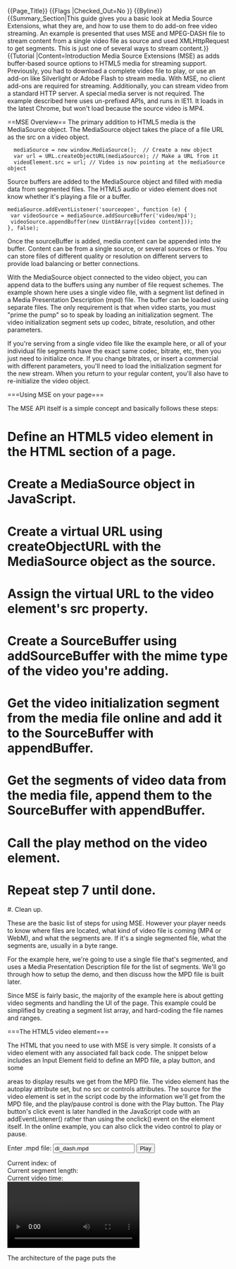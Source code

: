 {{Page_Title}}
{{Flags
|Checked_Out=No
}}
{{Byline}}
{{Summary_Section|This guide gives you a basic look at Media Source Extensions, what they are, and how to use them to do add-on free video streaming. An example is presented that uses MSE and MPEG-DASH file to stream content from a single video file as source and used XMLHttpRequest to get segments. This is just one of several ways to stream content.}}
{{Tutorial
|Content=Introduction
Media Source Extensions (MSE) as adds buffer-based source options to HTML5 media for streaming support. Previously, you had to download a complete video file to play, or use an add-on like Silverlight or Adobe Flash to stream media. With MSE, no client add-ons are required for streaming. Additionally, you can stream video from a standard HTTP server. A special media server is not required. 
The example described here uses un-prefixed APIs, and runs in IE11. It loads in the latest Chrome, but won't load because the source video is MP4. 

==MSE Overview==
The primary addition to HTML5 media is the MediaSource object. The MediaSource object takes the place of a file URL as the src on a video object. 
      
      mediaSource = new window.MediaSource();  // Create a new object
      var url = URL.createObjectURL(mediaSource); // Make a URL from it
      videoElement.src = url; // Video is now pointing at the mediaSource object

Source buffers are added to the MediaSource object and filled with media data from segmented files. The HTML5 audio or video element does not know whether it's playing a file or a buffer.
 
    mediaSource.addEventListener('sourceopen', function (e) {
     var videoSource = mediaSource.addSourceBuffer('video/mp4');
     videoSource.appendBuffer(new Uint8Array([video content]));
    }, false);

Once the sourceBuffer is added, media content can be appended into the buffer. Content can be from a single source, or several sources or files. You can store files of different quality or resolution on different servers to provide load balancing or better connections. 

With the MediaSource object connected to the video object, you can append data to the buffers using any number of file request schemes. The example shown here uses a single video file, with a segment list defined in a Media Presentation Description (mpd) file. The buffer can be loaded using separate files. The only requirement is that when video starts, you must "prime the pump" so to speak by loading an initialization segment. The video initialization segment sets up codec, bitrate, resolution, and other parameters. 

If you're serving from a single video file like the example here, or all of your individual file segments have the exact same codec, bitrate, etc, then you just need to initialize once. If you change bitrates, or insert a commercial with different parameters, you'll need to load the initialization segment for the new stream. When you return to your regular content, you'll also have to re-initialize the video object. 

===Using MSE on your page===

The MSE API itself is a simple concept and basically follows these steps:
#     Define an HTML5 video element in the HTML section of a page. 
#	Create a MediaSource object in JavaScript. 
#	Create a virtual URL using createObjectURL with the MediaSource object as the source. 
#	Assign the virtual URL to the video element's src property. 
#	Create a SourceBuffer using addSourceBuffer with the mime type of the video you're adding. 
#	Get the video initialization segment from the media file online and add it to the SourceBuffer with appendBuffer.
#	Get the segments of video data from the media file, append them to the SourceBuffer with appendBuffer.
#	Call the play method on the video element. 
#	Repeat step 7 until done. 
#.	Clean up.

These are the basic list of steps for using MSE. However your player needs to know where files are located, what kind of video file is coming (MP4 or 
WebM), and what the segments are. If it's a single segmented file, what the segments are, usually in a byte range.

For the example here, we're going to use a single file that's segmented, and uses a Media Presentation Description file for the list of segments. We'll go through how to setup the demo, and then discuss how the MPD file is built later. 

Since MSE is fairly basic, the majority of the example here is about getting video segments and handling the UI of the page. This example could be simplified by creating a segment list array, and hard-coding the file names and ranges. 

===The HTML5 video element===

The HTML that you need to use with MSE is very simple. It consists of a video element with any associated fall back code. The snippet below includes an Input Element field to define an MPD file, a play button, and some <div> areas to display results we get from the MPD file. The video element has the autoplay attribute set, but no src or controls attributes. The source for the video element is set in the script code by the information we'll get from the MPD file, and the play/pause control is done with the Play button. The Play button's click event is later handled in the JavaScript code with an addEventListener() rather than using the onclick() event on the element itself. In the online example, you can also click the video control to play or pause.

   <label>Enter .mpd file: 
      <input type="text" id="filename" value="di_dash.mpd" />
    </label>
    <button id="load">Play</button>
    <!-- some areas to display info and content -->
    <div id="mydiv"></div>
    <div id="videoInfo"></div>
    <div id="dispIndexes" >Current index: <span id="curIndex"></span> of <span id="numIndexes"></span> </div> 
    <div id="DispSegs" >Current segment length: <span id="segLength"></span> </div> 
      <div id="curVidTime" >Current video time: <span id="curTime"></span></div>
    <video id="myVideo" autoplay="autoplay" >No video available</video>

The architecture of the page puts the <script> tags below the HTML code in the <body> of the page. This adds efficiency by ensuring that the HTML elements have finished loading before the script starts. 

===Handling play and pause===

In the example, to play a DASH file click the Play button. Because the intrinsic controls are turned off on the video element, the play button code event handler plays or pauses the current video. The play button's behavior is conditional: 

*	If the video element is paused (its initial state), and the MPD file hasn't been loaded before, the getData() function is called to load and parse the MPD file. 
*	If the video is paused, but the file was loaded and hasn't changed, only the play method is called. 
*	If the file name in the input field has changed, and the video is paused, the new file is loaded and then played. 
*	If the video is playing, the pause method is called so the user can stop and start the video. 

    playButton.addEventListener("click", function () {
      //  If video is paused then check for file change
      if (videoElement.paused == true) {
        // Retrieve mpd file, and set up video
        var curMpd = document.getElementById("filename").value;
        //  If current mpd file is different then last mpd file, load it.
        if (curMpd != lastMpd) {
          //  Cancel display of current video position
          window.cancelAnimationFrame(requestId);
          lastMpd = curMpd;
          getData(curMpd);
        } else {
          //  No change, just play
          videoElement.play();
        }
      } else {
        //  Video was playing, now pause it
        videoElement.pause();
      }
    }, false);

To keep the button labels in sync with the state of the video element, the paused and playing events are used to handle switching the button's label between Play and Pause. 

// handler to switch button text to Play
videoElement.addEventListener("pause", function () {
  playButton.innerText = "Play";
}, false);

// handler to switch button text to pause
videoElement.addEventListener("playing", function () {
  playButton.innerText = "Pause";
}, false);

===Getting the .mpd file and DASH parameters===

The Media Presentation Description is an XML file that describes how the media is segmented, the type and codec (MP4 here), the bit rate, length, and basic segment size of the video. Some MPD files include audio info, and you can split content into separate streams for the video and audio players. The example shown here only uses a single buffer for both video and audio. 

// gets the mpd file and parses it    
function getData(url) {
  if (url !== "") {
    var xhr = new XMLHttpRequest(); // Set up xhr request
    xhr.open("GET", url, true); // Open the request          
    xhr.responseType = "text"; // Set the type of response expected
    xhr.send();

    //  Asynchronously wait for the data to return
    xhr.onreadystatechange = function () {
      if (xhr.readyState == xhr.DONE) {
        var tempoutput = xhr.response;
        var parser = new DOMParser(); //  create a parser object 

        //  create an xml doc from .mpd file for searching
        var xmlData = parser.parseFromString(tempoutput, "text/xml", 0);
        log("parsing mpd file");

        // Get and display the parameters of the .mpd file
        getFileType(xmlData);

        // set up video object, buffers, etc  
        setupVideo();

        // initialize a few variables on reload
        clearVars();
      }
    }

    //  Report errors if they happen during xhr
    xhr.addEventListener("error", function (e) {
      log("Error: " + e + " Could not load url.");
    }, false);
  }
}

This example uses the XMLHttpRequest object to retrieve the MPD file into the response attribute, tempoutput. We create a DOMParser object and parse the MPD file data into an XML document. We want an XML document (xmlData) to use querySelectorAll and getAttribute methods to extract the value of the XML nodes in the file. 

The following code queries our new XML document and pulls out the individual data points we want to display. The byte range segments are loaded into an array called segments. With the help of an index, we'll use the segments[] array to download the video segments. 

// retrieve parameters from our stored .mpd file
function getFileType(data) {
  try {
    adaptationSet = data.querySelectorAll("AdaptationSet");

    bitSwitch = data.querySelectorAll("bitstreamSwitching"); //adaptationSet[0].getAttribute("bitstreamSwitching");


    file = data.querySelectorAll("BaseURL")[0].textContent.toString();
    var rep = data.querySelectorAll("Representation");
    type = rep[0].getAttribute("mimeType");
    codecs = rep[0].getAttribute("codecs");
    width = rep[0].getAttribute("width");
    height = rep[0].getAttribute("height");
    bandwidth = rep[0].getAttribute("bandwidth");

    var ini = data.querySelectorAll("Initialization"); // get the initialization 
    initialization = ini[0].getAttribute("range");
    segments = data.querySelectorAll("SegmentURL");
   
    // get the length of the video per the .mpd file
    //   since the video.duration will always say infinity
    var period = data.querySelectorAll("Period");
    var vidTempDuration = period[0].getAttribute("duration");
    parseDuration(vidTempDuration); // display length

    var segList = data.querySelectorAll("SegmentList");
    segDuration = segList[0].getAttribute("duration");
  } catch (er) {
    log(er);
    return;
  }
  showTypes();  // Display parameters 
}

// Display parameters from the .mpd file
function showTypes() {
  var display = document.getElementById("mydiv");
  display.innerHTML = ""; // clear display first
  display.innerHTML += "<br/>Media file: " + file + "<br/>";
  display.innerHTML += "Type: " + type + "<br/>";
  display.innerHTML += "Codecs: " + codecs + "<br/>";
  display.innerHTML += "Width: " + width + " -- ";
  display.innerHTML += "Height: " + height + "<br/>";
  display.innerHTML += "Bandwidth: " + bandwidth + "<br/>";
  display.innerHTML += "Initialization Range: " + initialization + "<br/>";
  display.innerHTML += "Segment length: " + segDuration / 1000 + " seconds";
  document.getElementById("numIndexes").innerText = segments.length;
 
}

The getData() function calls getFileType() function fills global variables with the information from the MPD file. We then call the showTypes() function to display the parameters to the screen.

===Setting up video and buffers===

After the MPD file has been parsed, the media content pointed to in the MPD file is retrieved and played. When getting and playing video data, timing is very important. In an app that only plays a single resolution, the number of segments in the buffer isn't a big concern; however, you don't want to use up too much memory. If you're playing low resolution because of a slow network, you'll want to be ready to download a higher resolution video segment the next time the network speeds increases. In this case, you might not want to get too far ahead of the current playing segment. 

The play process goes like this:
#	Download the video's initialization segment to the buffer and play it. 
#	Download a segment of video to the buffer, and play it. 
#	Repeat step 2 until all segments have been played. 

DASH media segments are downloaded and appended to the buffer, which is then played by the HTML5 video element. The MediaSource buffer takes the place of a file URL for the src of these elements. The addSourceBuffer method creates and adds a buffer to the MediaSource object. The removeSourceBuffer removes an existing SourceBuffer from the MediaSource object. The appendBuffer method adds media data to a SourceBuffer. 


      //  Create the media source 
      if (window.MediaSource) {
        mediaSource = new window.MediaSource();
       } else {
        log("mediasource or syntax not supported");
        return;
      }
      var url = URL.createObjectURL(mediaSource);
      videoElement.pause();
      videoElement.src = url;
      videoElement.width = width;
      videoElement.height = height;

      // Wait for event that tells us that our media source object is 
      //   ready for a buffer to be added.
      mediaSource.addEventListener('sourceopen', function (e) {
        try {
          videoSource = mediaSource.addSourceBuffer('video/mp4');
          initVideo(initialization, file);           
        } catch (e) {
          log('Exception calling addSourceBuffer for video', e);
          return;
        }
      },false);

To get individual segments from a single video file, we use setRequestHeader to specify a byte range for each segment in the file. These byte ranges are specified in the segment list we get from the MPD file. The XHR response property is typecast to a Uint8Array and appended to the source buffer. 

The initVideo() function in the example downloads the initialization segment from the video file and puts it into the SourceBuffer. 

The XHR request are asynchronous. To ensure functions are called at the right time, the readystatechange event is used. When readystatechange fires, the readyState property is checked. If it's equal to xhr.DONE, the response attribute (media data) is added to the source buffer as a Uint8Array.

    //  Load video's initialization segment 
    function initVideo(range, url) {
      var xhr = new XMLHttpRequest();
      if (range || url) { // make sure we've got incoming params

        // Set the desired range of bytes we want from the mp4 video file
        xhr.open('GET', url);
        xhr.setRequestHeader("Range", "bytes=" + range);
        segCheck = (timeToDownload(range) * .8).toFixed(3); // use .8 as fudge factor
        xhr.send();
        xhr.responseType = 'arraybuffer';
        try {
          xhr.addEventListener("readystatechange", function () {
             if (xhr.readyState == xhr.DONE) { // wait for video to load
              // Add response to buffer
              try {
                videoSource.appendBuffer(new Uint8Array(xhr.response));
                // Wait for the update complete event before continuing
                videoSource.addEventListener("update",updateFunct, false);

              } catch (e) {
                log('Exception while appending initialization content', e);
              }
            }
          }, false);
        } catch (e) {
          log(e);
        }
      } else {
        return // No value for range or url
      }
    }
    
The sourceBuffer's update event is used to see when the data has finished loading. When the media has finished loading into the SourceBuffer, the bufferUpdated flag is set. This flag is used later to check that the initialization content from the MP4 file is actually completed first. 

===Feeding the buffer===

After the initialization data is loaded, the media segments start to load and play. In this example, the first segment of data is loaded outside of the regular play loop. This is a small hack to get the video started because the main loop that drives the segment request and buffer maintenance is based on the video playing, and at initialization, the video is paused. After the first segment is loaded and is playing, the video update method is called and the loop starts. 

function updateFunct() {
      //  This is a one shot function, when init segment finishes loading, 
      //    update the buffer flag, call getStarted, and then remove this event.
      bufferUpdated = true;
      getStarted(file); // Get video playback started
      //  Now that video has started, remove the event listener      videoSource.removeEventListener("update", updateFunct);
    }

    //  Play our file segments
    function getStarted(url) {

      //  Start by loading the first segment of media
      playSegment(segments[index].getAttribute("mediaRange").toString(), url);

      // Start showing video time
      requestId = window.requestAnimationFrame(render);

      // Display current index
      curIndex.textContent = index + 1;
      index++;

      //  Continue in a loop where approximately every x seconds reload the buffer
      videoElement.addEventListener("timeupdate", fileChecks, false);

    }


To keep the video element playing, media segments are requested based on the time length of the current segment. The example uses a 20% fudge factor to ensure the content gets downloaded in time. If the current segment has 10 seconds of video, the next segment is requested after 8 seconds, or 80% of the segment total. This gives a small amount of extra time to request the segment, but doesn't eat up memory so quickly. This example gets the length of the segment (timeToDownload(range)) and multiplies it by .8, or 80%. The result is stored in the segCheck global variable used to calculate when to get the next segment. 

          xhr.addEventListener("readystatechange", function () {
            if (xhr.readyState == xhr.DONE) { //wait for video to load
              //  Calculate when to get next segment based on time of current one
                segCheck = (timeToDownload(range) * .8).toFixed(3); // Use .8 as fudge factor
                segLength.textContent = segCheck;
              // Add received content to the buffer
              try {
                videoSource.appendBuffer(new Uint8Array(xhr.response));
              } catch (e) {
                log('Exception while appending', e);
              }
            }
          }, false);


To calculate the time length of the current segment, we use the formula: time = (size * 8) / bitrate. The byte range is stored in the MPD file as xxxx-yyyy, or start-end. The example splits the string and subtracts the start from the end to get the size in bytes of the current segment. That value is multiplied by 8 to convert bytes to bits, and then divided by the bitrate. The bitrate of the media file is specified by the MPD file as bandwidth. The result is the time in seconds that the current segment takes to play. 

function timeToDownload(range) {
  var vidDur = range.split("-");
  // time = size * 8 / bitrate
  return (((vidDur[1] - vidDur[0]) * 8) / bandwidth)
}

It might seem like overkill to calculate the length in time of each segment when the MPD file gives us the duration of the segments as a parameter. Unfortunately, the duration parameter seems to be only a suggestion. In practice, the segments are often shorter or longer than the stated duration. The actual value depends on how the DASH MP4 file was segmented. The DASH tool tries to make segment breaks on keyframes, so the time depends on how often the video compression sets a keyframe. In a compressed video codec like MP4, a keyframe is a fully rendered frame, and is followed by a series of frames that contain only the changes for movement in the frame. The frequency of keyframes vary based on the amount of change, either action within a frame, or a scene change. 

The playback loop uses the video element's timeupdate event to drive when to get the next segment. When the event fires, it calls the fileChecks() function. fileChecks() first compares the current index with the total elements of the array of segments and continues if there are still segments left. Next, fileChecks() calculates the amount of time that the current segment has been playing. If this value is greater or equal to the total time we calculated for the segment, then the next segment of media data is requested. 

This loop continues until all the segments have been loaded and played. When the index matches the number of segments, the removeEventListener method is called to stop the timeupdate event. 

//  get video segments 
function fileChecks() {
  if (bufferUpdated == true) {
    if (index < segments.length) {
      //  loads next segment when time is close to the end of the last loaded segment 
      if ((videoElement.currentTime - lastTime) >= segCheck) {
        playSegment(segments[index].getAttribute("mediaRange").toString(), file);
        lastTime = videoElement.currentTime;
        curIndex.textContent = index + 1;// display current index    
        index++;
      }
    } else {
      videoElement.removeEventListener("timeupdate", fileChecks, false);
    }
  }
}

The PlaySegment() function downloads the media data and puts it into the source buffer. The function is called with a media byte range for the segment and the URL of the MP4 file. 

//  Play segment plays a byte range (format nnnn-nnnnn) of a media file    
function playSegment(range, url) {
  var xhr = new XMLHttpRequest();
  if (range || url) { // make sure we've got incoming params
    xhr.open('GET', url);
    xhr.setRequestHeader("Range", "bytes=" + range);
    xhr.send();
    xhr.responseType = 'arraybuffer';
    try {
      xhr.addEventListener("readystatechange", function () {
        if (xhr.readyState == xhr.DONE) { // wait for video to load
          //  Calculate when to get next segment based on time of current one
          //    Use .8 as fudge factor
            segCheck = (timeToDownload(range) * .8).toFixed(3); 
            segLength.textContent = segCheck;
          // add response to buffer
          try {
            videoSource.appendBuffer(new Uint8Array(xhr.response));
            videoSource.onreadystatechange = function () {
              if (videoSource.readyState == videoSource.done) {
                videoElement.play();
              }
            };
          } catch (e) {
            log('Exception while appending', e);
          }
        }
      }, false);
    } catch (e) {
      log(e);
      return // no value for range
    }
  }
}

To sum up, after the initialization process is complete, the timeupdate event drives the download and playback of segments. When the current segment has played approximately 90% of the way through, another segment is downloaded and added to the buffer and the play method is called.
 
===Making DASH and Media presentation description (MPD) files===

The MPEG-DASH spec describes a how media files are segmented, and is relatively agnostic on codecs. MPEG-DASH is a container which can contain WebM or MP4 files. Segmented files can consist of a series of small single files, or a large file with indexed sections that are downloaded and played sequentially. When you use short segments of video, rather than long pieces, it's easier to do other tasks like inserting ads or changing quality. 

The W3C spec on MSE doesn't state a specific codec, but in general, video file support can be WebM or ISO BMFF (segmented MP4) and can vary with browser.

The MPEG-DASH MPD is an XML file that contains a description of all the info you'll need to play a video file. To get started, you need the video mime type, the list of segment urls, or the list of segment offsets (in bytes) if in a single file. Depending on what you're showing, you might want 

One way to make an MPD file is with the MP4box command line utility. MP4Box is an open source multimedia packaging tool by GPAC that can create a DASH segmented MP4 and associated MPD file. For more info about MP4Box and to download binaries, see GPAC MP4Box or view documentation. 

To create a single segmented MP4 and associated MPD file, start by installing MP4Box. Then, call MP4Box on the command line with this syntax: 

mp4box -dash 10000 -frag 1000 -rap path\yourfile.mp4

MP4Box creates two files with _dash appended to the name, an MP4 and an MPD file. In this example, it creates yourfile_dash.mp4 and yourfile_dashs.mpd with 10 second segments and 1 second fragments. The -rap flag tells MP4Box to try to make segments break on a keyframe or start of a decoding sequence. While we're asking for 10 second segments, the actual duration of each segment may vary. For more info about MPD files, see MPEG-DASH Tutorial.

===Where to go from here===

The example presented here shows how to create and attach buffers to the HTML5 video element and read one type of MPD file to get segments of video from a single file. As we've said, you can also use an MPD file to describe a number of small video files rather than segments in a single larger file. To work with that type of MPD setup, you can modify the code that reads the segment section of the MPD file to get individual URLs. This eliminates the need to use setRequestHeader because you'd be getting the whole file with XHR. 

The code here uses only Media Source Extensions and HTML5 video elements. You might want to provide a fallback such as Adobe 
Flash or Silverlight for browsers that don't support HTML5 video and MSE. 

Rather than writing all this code yourself, take a look at the dash.js library and reference player. Dash.js is an opensource library and player that is supported by many industry media companies, including Microsoft. Dash.js is a modular library with components that can be replaced or rewritten as needed. For large companies, this gives the flexibility of creating modules that handle special needs. For more info see dash.js on GitHub.
}}
{{Notes_Section}}
{{Compatibility_Section
|Not_required=No
|Imported_tables=
|Desktop_rows=
|Mobile_rows=
|Notes_rows=
}}
{{See_Also_Section}}
{{Topics}}
{{External_Attribution
|Is_CC-BY-SA=No
|MDN_link=
|MSDN_link=
|HTML5Rocks_link=
}}